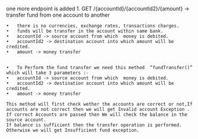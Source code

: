 one more  endpoint is added
	1.	GET /{accountId}/{accountId2}/{amount} -> transfer fund from one account to another

	•	there is no currencies, exchange rates, transactions charges.
	•	funds will be transfer in the account within same bank.
	•	accountId -> source account from which  money is debited.
	•	accountId2 -> destination account into which amount will be credited.
	•	amount -> money transfer


	•	To Perform the fund transfer we need this method  “fundTransfer()” which will take 3 parameters :-
	•	accountId -> source account from which  money is debited.
	•	accountId2 -> destination account into which amount will be credited.
	•	amount -> money transfer

	This method will first check wether the accounts are correct or not,If accounts are not correct then we will get Invalid account Exception .
	If correct Accounts are passed then We will check the balance in the source account.
	If balance is sufficient then the transfer operation is performed.
	Otherwise we will get Insufficient fund exception.
	